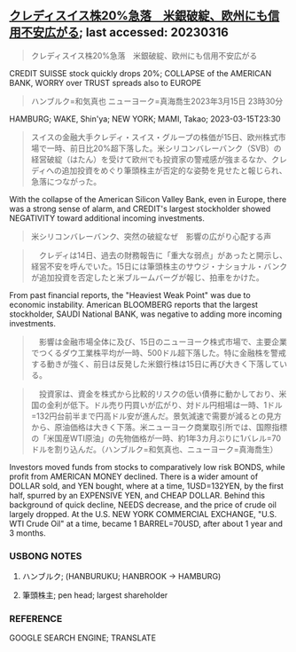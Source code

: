 ## [クレディスイス株20%急落　米銀破綻、欧州にも信用不安広がる](https://www.asahi.com/articles/ASR3H7SYLR3HULFA038.html?iref=comtop_Business_02); last accessed: 20230316

> クレディスイス株20%急落　米銀破綻、欧州にも信用不安広がる

CREDIT SUISSE stock quickly drops 20%; COLLAPSE of the AMERICAN BANK, WORRY over TRUST spreads also to EUROPE

> ハンブルク=和気真也 ニューヨーク=真海喬生2023年3月15日 23時30分	

HAMBURG; WAKE, Shin'ya; NEW YORK; MAMI, Takao; 2023-03-15T23:30

> スイスの金融大手クレディ・スイス・グループの株価が15日、欧州株式市場で一時、前日比20%超下落した。米シリコンバレーバンク（SVB）の経営破綻（はたん）を受けて欧州でも投資家の警戒感が強まるなか、クレディへの追加投資をめぐり筆頭株主が否定的な姿勢を見せたと報じられ、急落につながった。

With the collapse of the American Silicon Valley Bank, even in Europe, there was a strong sense of alarm, and CREDIT's largest stockholder showed NEGATIVITY toward additional incoming investments.

>  米シリコンバレーバンク、突然の破綻なぜ　影響の広がり心配する声

>　クレディは14日、過去の財務報告に「重大な弱点」があったと開示し、経営不安を呼んでいた。15日には筆頭株主のサウジ・ナショナル・バンクが追加投資を否定したと米ブルームバーグが報じ、拍車をかけた。

From past financial reports, the "Heaviest Weak Point" was due to economic instability. American BLOOMBERG reports that the largest stockholder, SAUDI National BANK, was negative to adding more incoming investments.

>　影響は金融市場全体に及び、15日のニューヨーク株式市場で、主要企業でつくるダウ工業株平均が一時、500ドル超下落した。特に金融株を警戒する動きが強く、前日は反発した米銀行株は15日に再び大きく下落している。

>　投資家は、資金を株式から比較的リスクの低い債券に動かしており、米国の金利が低下。ドル売り円買いが広がり、対ドル円相場は一時、1ドル=132円台前半まで円高ドル安が進んだ。景気減速で需要が減るとの見方から、原油価格は大きく下落。米ニューヨーク商業取引所では、国際指標の「米国産WTI原油」の先物価格が一時、約1年3カ月ぶりに1バレル=70ドルを割り込んだ。（ハンブルク=和気真也、ニューヨーク=真海喬生）

Investors moved funds from stocks to comparatively low risk BONDS, while profit from AMERICAN MONEY declined. There is a wider amount of DOLLAR sold, and YEN bought, where at a time, 1USD=132YEN, by the first half, spurred by an EXPENSIVE YEN, and CHEAP DOLLAR. Behind this background of quick decline, NEEDS decrease, and the price of crude oil largely dropped. At the U.S. NEW YORK COMMERCIAL EXCHANGE, "U.S. WTI Crude Oil" at a time, became 1 BARREL=70USD, after about 1 year and 3 months.

### USBONG NOTES

1) ハンブルク; (HANBURUKU; HANBROOK -> HAMBURG)

2) 筆頭株主; pen head; largest shareholder

### REFERENCE

GOOGLE SEARCH ENGINE; TRANSLATE
